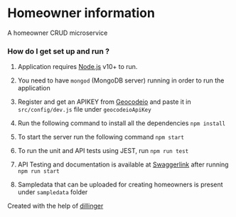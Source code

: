 # Homeowner information #

  

A homeowner CRUD microservice


### How do I get set up and run ? ###
1. Application requires [Node.js](https://nodejs.org/) v10+ to run.

2. You need to have `mongod` (MongoDB server) running in order to run the application
3. Register and get an APIKEY from [Geocodeio](https://dash.geocod.io/apikey) and paste it in `src/config/dev.js` file under `geocodeioApiKey`

4. Run the following command to install all the dependencies
`npm install`

5. To start the server run the following command 
`npm start`

6. To run the unit and API tests using JEST, run 
`npm run test`

7. API Testing and documentation is available at [Swaggerlink](localhost:3040/api-docs/) after running `npm run start`

8. Sampledata that can be uploaded for creating homeowners is present under `sampledata` folder

Created with the help of [dillinger](https://dillinger.io/) 